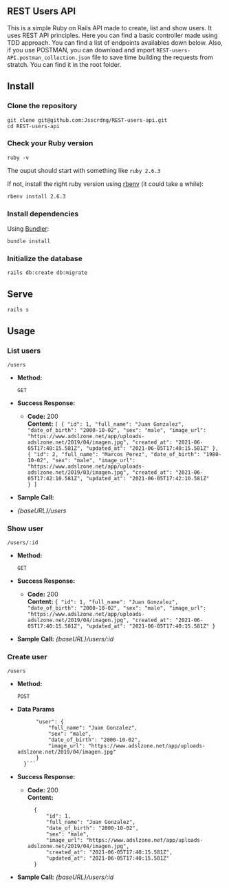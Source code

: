 **REST Users API**
----
This is a simple Ruby on Rails API made to create, list and show users. It uses REST API principles. Here you can find a basic controller made using TDD approach. You can find a list of endpoints availables down below. Also, if you use POSTMAN, you can download and import `REST-users-API.postman_collection.json` file to save time building the requests from stratch. You can find it in the root folder.

## Install

### Clone the repository

```shell
git clone git@github.com:Jsscrdng/REST-users-api.git
cd REST-users-api
```

### Check your Ruby version

```shell
ruby -v
```

The ouput should start with something like `ruby 2.6.3`

If not, install the right ruby version using [rbenv](https://github.com/rbenv/rbenv) (it could take a while):

```shell
rbenv install 2.6.3
```

### Install dependencies

Using [Bundler](https://github.com/bundler/bundler):

```shell
bundle install
```

### Initialize the database

```shell
rails db:create db:migrate
```

## Serve

```shell
rails s
```


**Usage**
----

### **List users**

    /users

* **Method:**
  
  `GET`

* **Success Response:**
  * **Code:** 200 <br />
    **Content:** ```[
        {
            "id": 1,
            "full_name": "Juan Gonzalez",
            "date_of_birth": "2000-10-02",
            "sex": "male",
            "image_url": "https://www.adslzone.net/app/uploads-adslzone.net/2019/04/imagen.jpg",
            "created_at": "2021-06-05T17:40:15.581Z",
            "updated_at": "2021-06-05T17:40:15.581Z"
        },
        {
            "id": 2,
            "full_name": "Marcos Perez",
            "date_of_birth": "1980-10-02",
            "sex": "male",
            "image_url": "https://www.adslzone.net/app/uploads-adslzone.net/2019/03/imagen.jpg",
            "created_at": "2021-06-05T17:42:10.581Z",
            "updated_at": "2021-06-05T17:42:10.581Z"        
        }
    ]```
* **Sample Call:**
* _{baseURL}/users_

### **Show user**

    /users/:id

* **Method:**
  
  `GET`

* **Success Response:**
  * **Code:** 200 <br />
    **Content:** ```{
        "id": 1,
        "full_name": "Juan Gonzalez",
        "date_of_birth": "2000-10-02",
        "sex": "male",
        "image_url": "https://www.adslzone.net/app/uploads-adslzone.net/2019/04/imagen.jpg",
        "created_at": "2021-06-05T17:40:15.581Z",
        "updated_at": "2021-06-05T17:40:15.581Z"
    }```
* **Sample Call:**
  _{baseURL}/users/:id_
  
### **Create user**

    /users

* **Method:**
  
  `POST`
* **Data Params**

  ```{
        "user": {
            "full_name": "Juan Gonzalez",
            "sex": "male",
            "date_of_birth": "2000-10-02",
            "image_url": "https://www.adslzone.net/app/uploads-adslzone.net/2019/04/imagen.jpg"
        } 
    }```

* **Success Response:**
  * **Code:** 200 <br />
    **Content:** 
    ```
      {
          "id": 1,
          "full_name": "Juan Gonzalez",
          "date_of_birth": "2000-10-02",
          "sex": "male",
          "image_url": "https://www.adslzone.net/app/uploads-adslzone.net/2019/04/imagen.jpg",
          "created_at": "2021-06-05T17:40:15.581Z",
          "updated_at": "2021-06-05T17:40:15.581Z"
      }
      ```
* **Sample Call:**
    _{baseURL}/users/:id_
